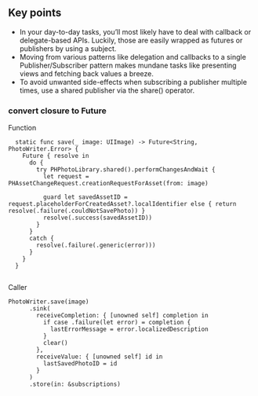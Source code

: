 ## Key points
- In your day-to-day tasks, you’ll most likely have to deal with callback or delegate-based APIs. Luckily, those are easily wrapped as futures or publishers by using a subject.
- Moving from various patterns like delegation and callbacks to a single Publisher/Subscriber pattern makes mundane tasks like presenting views and fetching back values a breeze.
- To avoid unwanted side-effects when subscribing a publisher multiple times, use a shared publisher via the share() operator.


### convert closure to Future

Function
```  
  static func save(_ image: UIImage) -> Future<String, PhotoWriter.Error> {
    Future { resolve in
      do {
        try PHPhotoLibrary.shared().performChangesAndWait {
          let request = PHAssetChangeRequest.creationRequestForAsset(from: image)
          
          guard let savedAssetID = request.placeholderForCreatedAsset?.localIdentifier else { return resolve(.failure(.couldNotSavePhoto)) }
          resolve(.success(savedAssetID))
        }
      }
      catch {
        resolve(.failure(.generic(error)))
      }
    }
  }
  
```

Caller
```
PhotoWriter.save(image)
      .sink(
        receiveCompletion: { [unowned self] completion in
          if case .failure(let error) = completion {
            lastErrorMessage = error.localizedDescription
          }
          clear()
        },
        receiveValue: { [unowned self] id in
          lastSavedPhotoID = id
        }
      )
      .store(in: &subscriptions)
      
```
   

